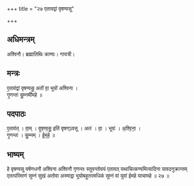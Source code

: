 +++
title = "२७ एतावद्वां वृषण्वसू"

+++
## अधिमन्त्रम्
अश्विनौ। ब्रह्मातिथिः काण्वः। गायत्री।

## मन्त्रः
ए॒ताव॑द्वां वृषण्वसू॒ अतो॑ वा॒ भूयो॑ अश्विना ।  
गृ॒णन्तः॑ सु॒म्नमी॑महे ॥

## पदपाठः
ए॒ताव॑त् । वा॒म् । वृ॒ष॒ण्व॒सू॒ इति॑ वृषण्ऽवसू । अतः॑ । वा॒ । भूयः॑ । अ॒श्वि॒ना॒ ।  
गृ॒णन्तः॑ । सु॒म्नम् । ई॒म॒हे॒ ॥

## भाष्यम्
हे वृषण्वसू वर्षणधनौ अश्विना अश्विनौ गृणन्तः स्तुवन्तोवयं एतावत् यथाचित्कण्वमित्यादिना यावदनुक्रान्तम् एतत्परिमाणं सुम्नं सुखं अतोवा अस्माद्वा भूयोबहुतरमधिकं सुम्नं वां युवां ईमहे याचामहे ॥ २७ ॥